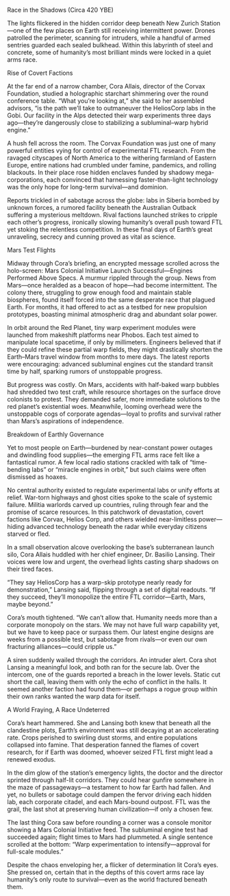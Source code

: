 Race in the Shadows (Circa 420 YBE)

The lights flickered in the hidden corridor deep beneath New Zurich Station—one of the few places on Earth still receiving intermittent power. Drones patrolled the perimeter, scanning for intruders, while a handful of armed sentries guarded each sealed bulkhead. Within this labyrinth of steel and concrete, some of humanity’s most brilliant minds were locked in a quiet arms race.

Rise of Covert Factions

At the far end of a narrow chamber, Cora Allais, director of the Corvax Foundation, studied a holographic starchart shimmering over the round conference table. “What you’re looking at,” she said to her assembled advisors, “is the path we’ll take to outmaneuver the HeliosCorp labs in the Gobi. Our facility in the Alps detected their warp experiments three days ago—they’re dangerously close to stabilizing a subluminal–warp hybrid engine.”

A hush fell across the room. The Corvax Foundation was just one of many powerful entities vying for control of experimental FTL research. From the ravaged cityscapes of North America to the withering farmland of Eastern Europe, entire nations had crumbled under famine, pandemics, and rolling blackouts. In their place rose hidden enclaves funded by shadowy mega-corporations, each convinced that harnessing faster-than-light technology was the only hope for long-term survival—and dominion.

Reports trickled in of sabotage across the globe: labs in Siberia bombed by unknown forces, a rumored facility beneath the Australian Outback suffering a mysterious meltdown. Rival factions launched strikes to cripple each other’s progress, ironically slowing humanity’s overall push toward FTL yet stoking the relentless competition. In these final days of Earth’s great unraveling, secrecy and cunning proved as vital as science.

Mars Test Flights

Midway through Cora’s briefing, an encrypted message scrolled across the holo-screen: Mars Colonial Initiative Launch Successful—Engines Performed Above Specs. A murmur rippled through the group. News from Mars—once heralded as a beacon of hope—had become intermittent. The colony there, struggling to grow enough food and maintain stable biospheres, found itself forced into the same desperate race that plagued Earth. For months, it had offered to act as a testbed for new propulsion prototypes, boasting minimal atmospheric drag and abundant solar power.

In orbit around the Red Planet, tiny warp experiment modules were launched from makeshift platforms near Phobos. Each test aimed to manipulate local spacetime, if only by millimeters. Engineers believed that if they could refine these partial warp fields, they might drastically shorten the Earth–Mars travel window from months to mere days. The latest reports were encouraging: advanced subluminal engines cut the standard transit time by half, sparking rumors of unstoppable progress.

But progress was costly. On Mars, accidents with half-baked warp bubbles had shredded two test craft, while resource shortages on the surface drove colonists to protest. They demanded safer, more immediate solutions to the red planet’s existential woes. Meanwhile, looming overhead were the unstoppable cogs of corporate agendas—loyal to profits and survival rather than Mars’s aspirations of independence.

Breakdown of Earthly Governance

Yet to most people on Earth—burdened by near-constant power outages and dwindling food supplies—the emerging FTL arms race felt like a fantastical rumor. A few local radio stations crackled with talk of “time-bending labs” or “miracle engines in orbit,” but such claims were often dismissed as hoaxes.

 No central authority existed to regulate experimental labs or unify efforts at relief. War-torn highways and ghost cities spoke to the scale of systemic failure. Militia warlords carved up countries, ruling through fear and the promise of scarce resources. In this patchwork of devastation, covert factions like Corvax, Helios Corp, and others wielded near-limitless power—hiding advanced technology beneath the radar while everyday citizens starved or fled.

In a small observation alcove overlooking the base’s subterranean launch silo, Cora Allais huddled with her chief engineer, Dr. Basilio Lansing. Their voices were low and urgent, the overhead lights casting sharp shadows on their tired faces.

“They say HeliosCorp has a warp-skip prototype nearly ready for demonstration,” Lansing said, flipping through a set of digital readouts. “If they succeed, they’ll monopolize the entire FTL corridor—Earth, Mars, maybe beyond.”

Cora’s mouth tightened. “We can’t allow that. Humanity needs more than a corporate monopoly on the stars. We may not have full warp capability yet, but we have to keep pace or surpass them. Our latest engine designs are weeks from a possible test, but sabotage from rivals—or even our own fracturing alliances—could cripple us.”

A siren suddenly wailed through the corridors. An intruder alert. Cora shot Lansing a meaningful look, and both ran for the secure lab. Over the intercom, one of the guards reported a breach in the lower levels. Static cut short the call, leaving them with only the echo of conflict in the halls. It seemed another faction had found them—or perhaps a rogue group within their own ranks wanted the warp data for itself.

A World Fraying, A Race Undeterred

Cora’s heart hammered. She and Lansing both knew that beneath all the clandestine plots, Earth’s environment was still decaying at an accelerating rate. Crops perished to swirling dust storms, and entire populations collapsed into famine. That desperation fanned the flames of covert research, for if Earth was doomed, whoever seized FTL first might lead a renewed exodus.

In the dim glow of the station’s emergency lights, the doctor and the director sprinted through half-lit corridors. They could hear gunfire somewhere in the maze of passageways—a testament to how far Earth had fallen. And yet, no bullets or sabotage could dampen the fervor driving each hidden lab, each corporate citadel, and each Mars-bound outpost. FTL was the grail, the last shot at preserving human civilization—if only a chosen few.

The last thing Cora saw before rounding a corner was a console monitor showing a Mars Colonial Initiative feed. The subluminal engine test had succeeded again; flight times to Mars had plummeted. A single sentence scrolled at the bottom: “Warp experimentation to intensify—approval for full-scale modules.”

Despite the chaos enveloping her, a flicker of determination lit Cora’s eyes. She pressed on, certain that in the depths of this covert arms race lay humanity’s only route to survival—even as the world fractured beneath them.
